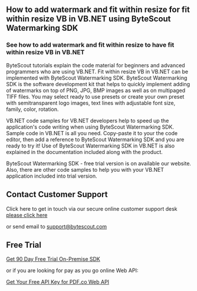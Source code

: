 ## How to add watermark and fit within resize for fit within resize VB in VB.NET using ByteScout Watermarking SDK

### See how to add watermark and fit within resize to have fit within resize VB in VB.NET

ByteScout tutorials explain the code material for beginners and advanced programmers who are using VB.NET. Fit within resize VB in VB.NET can be implemented with ByteScout Watermarking SDK. ByteScout Watermarking SDK is the software development kit that helps to quickly implement adding of watermarks on top of PNG, JPG, BMP images as well as on multipaged TIFF files. You may select ready to use presets or create your own preset with semitransparent logo images, text lines with adjustable font size, family, color, rotation.

VB.NET code samples for VB.NET developers help to speed up the application's code writing when using ByteScout Watermarking SDK. Sample code in VB.NET is all you need. Copy-paste it to your the code editor, then add a reference to ByteScout Watermarking SDK and you are ready to try it! Use of ByteScout Watermarking SDK in VB.NET is also explained in the documentation included along with the product.

ByteScout Watermarking SDK - free trial version is on available our website. Also, there are other code samples to help you with your VB.NET application included into trial version.

## Contact Customer Support

Click here to get in touch via our secure online customer support desk [please click here](https://bytescout.zendesk.com/hc/en-us/requests/new?subject=ByteScout%20Watermarking%20SDK%20Question)

or send email to [support@bytescout.com](mailto:support@bytescout.com?subject=ByteScout%20Watermarking%20SDK%20Question) 

## Free Trial

[Get 90 Day Free Trial On-Premise SDK](https://bytescout.com/download/web-installer?utm_source=github-readme)

or if you are looking for pay as you go online Web API:

[Get Your Free API Key for PDF.co Web API](https://pdf.co/documentation/api?utm_source=github-readme)